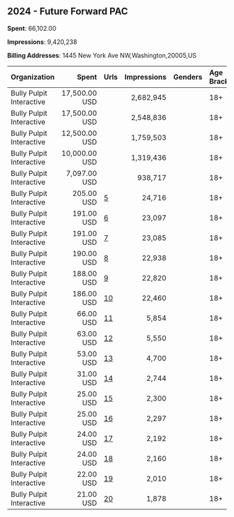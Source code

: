 ## 2024 - Future Forward PAC 
**Spent**: 66,102.00

**Impressions**: 9,420,238

**Billing Addresses**: 1445 New York Ave NW,Washington,20005,US

|Organization|Spent|Urls|Impressions|Genders|Age Brackets|Country Codes|
|:---|---:|:---|---:|:---|:---|:---|
|Bully Pulpit Interactive|17,500.00 USD||2,682,945||18+|united states|
|Bully Pulpit Interactive|17,500.00 USD||2,548,836||18+|united states|
|Bully Pulpit Interactive|12,500.00 USD||1,759,503||18+|united states|
|Bully Pulpit Interactive|10,000.00 USD||1,319,436||18+|united states|
|Bully Pulpit Interactive|7,097.00 USD||938,717||18+|united states|
|Bully Pulpit Interactive|205.00 USD|[5](https://www.snap.com/political-ads/asset/78aeaaae88646c6ed91941b46ae20ffb2e6fb9708bd91204a2d68abf4305d16b?mediaType=png)|24,716||18+|united states|
|Bully Pulpit Interactive|191.00 USD|[6](https://www.snap.com/political-ads/asset/8335c5ba070103a660bc49f00ac17917dae78c9d0b6331c3a5d8f53c679657c2?mediaType=png)|23,097||18+|united states|
|Bully Pulpit Interactive|191.00 USD|[7](https://www.snap.com/political-ads/asset/193bcf57c289e880af5cb9a3a69da8876e9ccb59949e25cdd568740b82b73dc2?mediaType=png)|23,085||18+|united states|
|Bully Pulpit Interactive|190.00 USD|[8](https://www.snap.com/political-ads/asset/994391c5e26986d7de8801761c4a17addf87a547185860036e75109e8da30eff?mediaType=png)|22,938||18+|united states|
|Bully Pulpit Interactive|188.00 USD|[9](https://www.snap.com/political-ads/asset/78ec43147b2623709442c17fe4f2e61f7265374bbe0f5c320429eb68831f008d?mediaType=png)|22,820||18+|united states|
|Bully Pulpit Interactive|186.00 USD|[10](https://www.snap.com/political-ads/asset/6f8e365bb938818fd5e64760aaa3b772d26d5f63d531d667b64b474981463d51?mediaType=png)|22,460||18+|united states|
|Bully Pulpit Interactive|66.00 USD|[11](https://www.snap.com/political-ads/asset/0cbdff0cc595e5d1d8e898783738ed35a900c7810c77cec229b6643d5e5ec29d?mediaType=png)|5,854||18+|united states|
|Bully Pulpit Interactive|63.00 USD|[12](https://www.snap.com/political-ads/asset/9c3b5a63026dcbc5f19ec7f4d435f4472229663debea4d8b828a991b0ce13221?mediaType=png)|5,550||18+|united states|
|Bully Pulpit Interactive|53.00 USD|[13](https://www.snap.com/political-ads/asset/39662e676a141256757c3ca864b03b63be6420f625db85c37a5896fc9db29d25?mediaType=png)|4,700||18+|united states|
|Bully Pulpit Interactive|31.00 USD|[14](https://www.snap.com/political-ads/asset/05942ea2bfa16932fd12b34385797313671b08edb4f8ad006caa23374dc4c7f7?mediaType=png)|2,744||18+|united states|
|Bully Pulpit Interactive|25.00 USD|[15](https://www.snap.com/political-ads/asset/1dcee6bdb64352693534f3300620d7950f2077fc74d324bef8ea5b6735ca90a3?mediaType=png)|2,300||18+|united states|
|Bully Pulpit Interactive|25.00 USD|[16](https://www.snap.com/political-ads/asset/f7116ae372f1f4367c1a636a7d982b094a34c520136c90fcb24cc3da443f7d17?mediaType=png)|2,297||18+|united states|
|Bully Pulpit Interactive|24.00 USD|[17](https://www.snap.com/political-ads/asset/dd0eaecf41004fec32ba4aae21cc37a1f6de87b9b084a6efb2e72f0834cfea8e?mediaType=png)|2,192||18+|united states|
|Bully Pulpit Interactive|24.00 USD|[18](https://www.snap.com/political-ads/asset/aaf7eb11787daffb8d7ed9152c3abecf3d39c71ef563dc8adfca1b7a11a7c8a9?mediaType=png)|2,160||18+|united states|
|Bully Pulpit Interactive|22.00 USD|[19](https://www.snap.com/political-ads/asset/79ef200241fa710b38bedb323af43bbc3d547da3c5039e0624606e1761799ffb?mediaType=png)|2,010||18+|united states|
|Bully Pulpit Interactive|21.00 USD|[20](https://www.snap.com/political-ads/asset/7012d3ced4d135b8bc3b21e426466be43ed5f36e092027070cfda10103749928?mediaType=png)|1,878||18+|united states|
